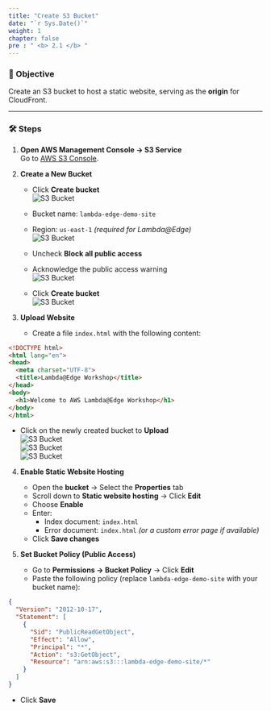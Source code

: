 ```yaml
---
title: "Create S3 Bucket"
date: "`r Sys.Date()`"
weight: 1
chapter: false
pre : " <b> 2.1 </b> "
---
```


### 🎯 Objective

Create an S3 bucket to host a static website, serving as the **origin** for CloudFront.

---

### 🛠️ Steps

1. **Open AWS Management Console → S3 Service**  
   Go to [AWS S3 Console](https://console.aws.amazon.com/s3/).

2. **Create a New Bucket**  
   - Click **Create bucket**  
   ![S3 Bucket](/images/2.prerequisite/001-creates3.png)

   - Bucket name: `lambda-edge-demo-site`  
   - Region: `us-east-1` *(required for Lambda@Edge)*  
   ![S3 Bucket](/images/2.prerequisite/002-creates3.png)

   - Uncheck **Block all public access**  
   - Acknowledge the public access warning  
   ![S3 Bucket](/images/2.prerequisite/003-creates3.png)

   - Click **Create bucket**  
   ![S3 Bucket](/images/2.prerequisite/004-creates3.png)

3. **Upload Website**  
   - Create a file `index.html` with the following content:

```html
<!DOCTYPE html>
<html lang="en">
<head>
  <meta charset="UTF-8">
  <title>Lambda@Edge Workshop</title>
</head>
<body>
  <h1>Welcome to AWS Lambda@Edge Workshop</h1>
</body>
</html>
```

   - Click on the newly created bucket to **Upload**  
   ![S3 Bucket](/images/2.prerequisite/005-upfile1.png)  
   ![S3 Bucket](/images/2.prerequisite/006-upfile1.png)  
   ![S3 Bucket](/images/2.prerequisite/007-upfile1.png)

4. **Enable Static Website Hosting**  
   - Open the **bucket** → Select the **Properties** tab  
   - Scroll down to **Static website hosting** → Click **Edit**  
   - Choose **Enable**  
   - Enter:
     - Index document: `index.html`  
     - Error document: `index.html` *(or a custom error page if available)*  
   - Click **Save changes**

5. **Set Bucket Policy (Public Access)**  
   - Go to **Permissions → Bucket Policy** → Click **Edit**  
   - Paste the following policy (replace `lambda-edge-demo-site` with your bucket name):

```json
{
  "Version": "2012-10-17",
  "Statement": [
    {
      "Sid": "PublicReadGetObject",
      "Effect": "Allow",
      "Principal": "*",
      "Action": "s3:GetObject",
      "Resource": "arn:aws:s3:::lambda-edge-demo-site/*"
    }
  ]
}
```

   - Click **Save**
